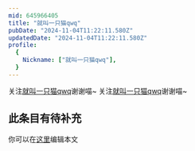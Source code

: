 ```yaml
---
mid: 645966405
title: "就叫一只猫qwq"
pubDate: "2024-11-04T11:22:11.580Z"
updatedDate: "2024-11-04T11:22:11.580Z"
profile:
  {
    Nickname: ["就叫一只猫qwq"],
  }
---
```


关注[就叫一只猫qwq](https://space.bilibili.com/645966405)谢谢喵~ 关注[就叫一只猫qwq](https://space.bilibili.com/645966405)谢谢喵~

## 此条目有待补充
你可以在[这里](https://github.com/Yuhanawa/VTuber.ICU-Content/edit/master/v/就叫一只猫qwq/index.md)编辑本文
